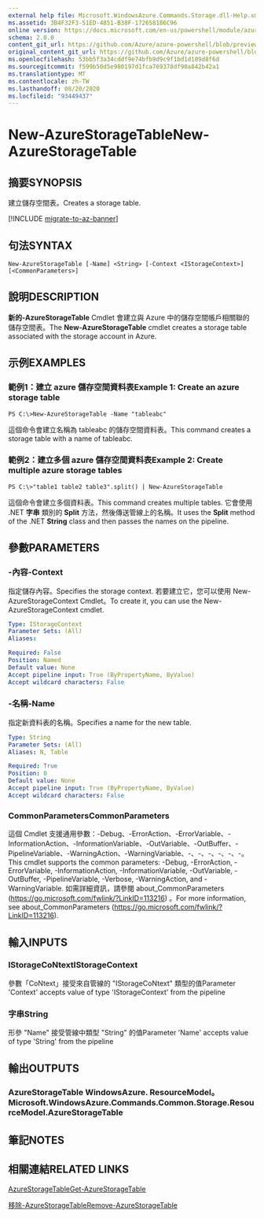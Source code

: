 ```yaml
---
external help file: Microsoft.WindowsAzure.Commands.Storage.dll-Help.xml
ms.assetid: 3B4F32F3-51ED-4851-B38F-172658186C96
online version: https://docs.microsoft.com/en-us/powershell/module/azure.storage/new-azurestoragetable
schema: 2.0.0
content_git_url: https://github.com/Azure/azure-powershell/blob/preview/src/Storage/Commands.Storage/help/New-AzureStorageTable.md
original_content_git_url: https://github.com/Azure/azure-powershell/blob/preview/src/Storage/Commands.Storage/help/New-AzureStorageTable.md
ms.openlocfilehash: 53bb5f3a34cddf9e74bfb9d9c9f1bd1d109d8f6d
ms.sourcegitcommit: f599b50d5e980197d1fca769378df90a842b42a1
ms.translationtype: MT
ms.contentlocale: zh-TW
ms.lasthandoff: 08/20/2020
ms.locfileid: "93449437"
---
```

# <span data-ttu-id="3102d-101">New-AzureStorageTable</span><span class="sxs-lookup"><span data-stu-id="3102d-101">New-AzureStorageTable</span></span>

## <span data-ttu-id="3102d-102">摘要</span><span class="sxs-lookup"><span data-stu-id="3102d-102">SYNOPSIS</span></span>
<span data-ttu-id="3102d-103">建立儲存空間表。</span><span class="sxs-lookup"><span data-stu-id="3102d-103">Creates a storage table.</span></span>

[!INCLUDE [migrate-to-az-banner](../../includes/migrate-to-az-banner.md)]

## <span data-ttu-id="3102d-104">句法</span><span class="sxs-lookup"><span data-stu-id="3102d-104">SYNTAX</span></span>

```
New-AzureStorageTable [-Name] <String> [-Context <IStorageContext>] [<CommonParameters>]
```

## <span data-ttu-id="3102d-105">說明</span><span class="sxs-lookup"><span data-stu-id="3102d-105">DESCRIPTION</span></span>
<span data-ttu-id="3102d-106">**新的-AzureStorageTable** Cmdlet 會建立與 Azure 中的儲存空間帳戶相關聯的儲存空間表。</span><span class="sxs-lookup"><span data-stu-id="3102d-106">The **New-AzureStorageTable** cmdlet creates a storage table associated with the storage account in Azure.</span></span>

## <span data-ttu-id="3102d-107">示例</span><span class="sxs-lookup"><span data-stu-id="3102d-107">EXAMPLES</span></span>

### <span data-ttu-id="3102d-108">範例1：建立 azure 儲存空間資料表</span><span class="sxs-lookup"><span data-stu-id="3102d-108">Example 1: Create an azure storage table</span></span>
```
PS C:\>New-AzureStorageTable -Name "tableabc"
```

<span data-ttu-id="3102d-109">這個命令會建立名稱為 tableabc 的儲存空間資料表。</span><span class="sxs-lookup"><span data-stu-id="3102d-109">This command creates a storage table with a name of tableabc.</span></span>

### <span data-ttu-id="3102d-110">範例2：建立多個 azure 儲存空間資料表</span><span class="sxs-lookup"><span data-stu-id="3102d-110">Example 2: Create multiple azure storage tables</span></span>
```
PS C:\>"table1 table2 table3".split() | New-AzureStorageTable
```

<span data-ttu-id="3102d-111">這個命令會建立多個資料表。</span><span class="sxs-lookup"><span data-stu-id="3102d-111">This command creates multiple tables.</span></span>
<span data-ttu-id="3102d-112">它會使用 .NET **字串** 類別的 **Split** 方法，然後傳送管線上的名稱。</span><span class="sxs-lookup"><span data-stu-id="3102d-112">It uses the **Split** method of the .NET **String** class and then passes the names on the pipeline.</span></span>

## <span data-ttu-id="3102d-113">參數</span><span class="sxs-lookup"><span data-stu-id="3102d-113">PARAMETERS</span></span>

### <span data-ttu-id="3102d-114">-內容</span><span class="sxs-lookup"><span data-stu-id="3102d-114">-Context</span></span>
<span data-ttu-id="3102d-115">指定儲存內容。</span><span class="sxs-lookup"><span data-stu-id="3102d-115">Specifies the storage context.</span></span>
<span data-ttu-id="3102d-116">若要建立它，您可以使用 New-AzureStorageContext Cmdlet。</span><span class="sxs-lookup"><span data-stu-id="3102d-116">To create it, you can use the New-AzureStorageContext cmdlet.</span></span>

```yaml
Type: IStorageContext
Parameter Sets: (All)
Aliases: 

Required: False
Position: Named
Default value: None
Accept pipeline input: True (ByPropertyName, ByValue)
Accept wildcard characters: False
```

### <span data-ttu-id="3102d-117">-名稱</span><span class="sxs-lookup"><span data-stu-id="3102d-117">-Name</span></span>
<span data-ttu-id="3102d-118">指定新資料表的名稱。</span><span class="sxs-lookup"><span data-stu-id="3102d-118">Specifies a name for the new table.</span></span>

```yaml
Type: String
Parameter Sets: (All)
Aliases: N, Table

Required: True
Position: 0
Default value: None
Accept pipeline input: True (ByPropertyName, ByValue)
Accept wildcard characters: False
```

### <span data-ttu-id="3102d-119">CommonParameters</span><span class="sxs-lookup"><span data-stu-id="3102d-119">CommonParameters</span></span>
<span data-ttu-id="3102d-120">這個 Cmdlet 支援通用參數：-Debug、-ErrorAction、-ErrorVariable、-InformationAction、-InformationVariable、-OutVariable、-OutBuffer、-PipelineVariable、-WarningAction、-WarningVariable、-、-、-、-、-、-。</span><span class="sxs-lookup"><span data-stu-id="3102d-120">This cmdlet supports the common parameters: -Debug, -ErrorAction, -ErrorVariable, -InformationAction, -InformationVariable, -OutVariable, -OutBuffer, -PipelineVariable, -Verbose, -WarningAction, and -WarningVariable.</span></span> <span data-ttu-id="3102d-121">如需詳細資訊，請參閱 about_CommonParameters (https://go.microsoft.com/fwlink/?LinkID=113216) 。</span><span class="sxs-lookup"><span data-stu-id="3102d-121">For more information, see about_CommonParameters (https://go.microsoft.com/fwlink/?LinkID=113216).</span></span>

## <span data-ttu-id="3102d-122">輸入</span><span class="sxs-lookup"><span data-stu-id="3102d-122">INPUTS</span></span>

### <span data-ttu-id="3102d-123">IStorageCoNtext</span><span class="sxs-lookup"><span data-stu-id="3102d-123">IStorageContext</span></span>

<span data-ttu-id="3102d-124">參數「CoNtext」接受來自管線的 "IStorageCoNtext" 類型的值</span><span class="sxs-lookup"><span data-stu-id="3102d-124">Parameter 'Context' accepts value of type 'IStorageContext' from the pipeline</span></span>

### <span data-ttu-id="3102d-125">字串</span><span class="sxs-lookup"><span data-stu-id="3102d-125">String</span></span>

<span data-ttu-id="3102d-126">形參 "Name" 接受管線中類型 "String" 的值</span><span class="sxs-lookup"><span data-stu-id="3102d-126">Parameter 'Name' accepts value of type 'String' from the pipeline</span></span>

## <span data-ttu-id="3102d-127">輸出</span><span class="sxs-lookup"><span data-stu-id="3102d-127">OUTPUTS</span></span>

### <span data-ttu-id="3102d-128">AzureStorageTable WindowsAzure. ResourceModel。</span><span class="sxs-lookup"><span data-stu-id="3102d-128">Microsoft.WindowsAzure.Commands.Common.Storage.ResourceModel.AzureStorageTable</span></span>

## <span data-ttu-id="3102d-129">筆記</span><span class="sxs-lookup"><span data-stu-id="3102d-129">NOTES</span></span>

## <span data-ttu-id="3102d-130">相關連結</span><span class="sxs-lookup"><span data-stu-id="3102d-130">RELATED LINKS</span></span>

[<span data-ttu-id="3102d-131">AzureStorageTable</span><span class="sxs-lookup"><span data-stu-id="3102d-131">Get-AzureStorageTable</span></span>](./Get-AzureStorageTable.md)

[<span data-ttu-id="3102d-132">移除-AzureStorageTable</span><span class="sxs-lookup"><span data-stu-id="3102d-132">Remove-AzureStorageTable</span></span>](./Remove-AzureStorageTable.md)


